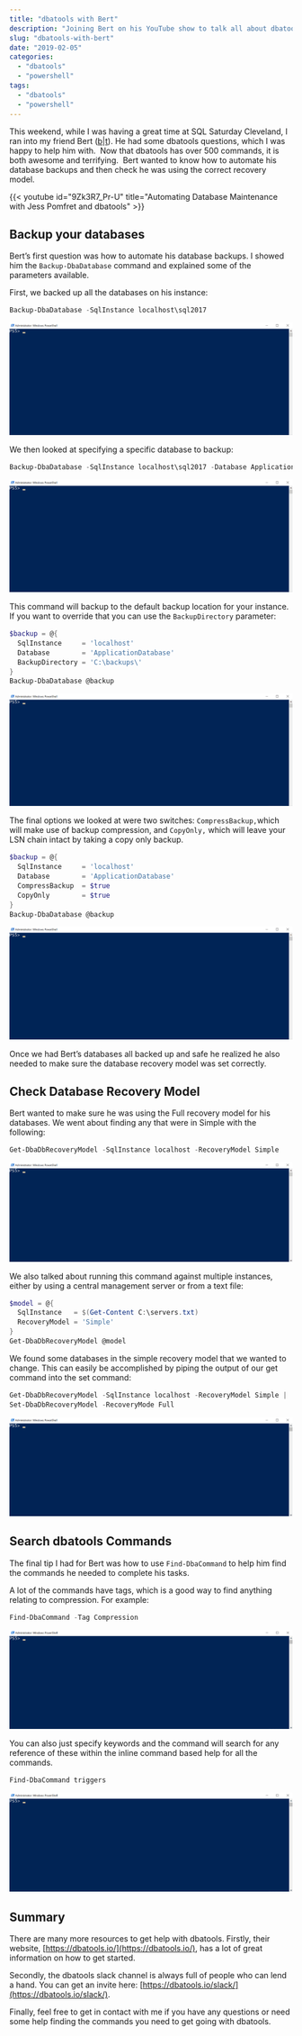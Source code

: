 ```yaml
---
title: "dbatools with Bert"
description: "Joining Bert on his YouTube show to talk all about dbatools and give him some tips."
slug: "dbatools-with-bert"
date: "2019-02-05"
categories:
  - "dbatools"
  - "powershell"
tags:
  - "dbatools"
  - "powershell"
---
```


This weekend, while I was having a great time at SQL Saturday Cleveland, I ran into my friend Bert ([b](https://bertwagner.com/)|[t](https://twitter.com/bertwagner)). He had some dbatools questions, which I was happy to help him with.  Now that dbatools has over 500 commands, it is both awesome and terrifying.  Bert wanted to know how to automate his database backups and then check he was using the correct recovery model.

{{< youtube id="9Zk3R7_Pr-U" title="Automating Database Maintenance with Jess Pomfret and dbatools" >}}

## Backup your databases

Bert’s first question was how to automate his database backups. I showed him the `Backup-DbaDatabase` command and explained some of the parameters available.

First, we backed up all the databases on his instance:

```PowerShell
Backup-DbaDatabase -SqlInstance localhost\sql2017
```

![dbatools backing up all the databases on a instance](Backup-DbaDatabase-2.gif)

We then looked at specifying a specific database to backup:

```PowerShell
Backup-DbaDatabase -SqlInstance localhost\sql2017 -Database ApplicationDatabase
```

![dbatools backing up a single database](Backup-DbaDatabase_Database-1.gif)

This command will backup to the default backup location for your instance. If you want to override that you can use the `BackupDirectory` parameter:

```PowerShell
$backup = @{
  SqlInstance     = 'localhost'
  Database        = 'ApplicationDatabase'
  BackupDirectory = 'C:\backups\'
}
Backup-DbaDatabase @backup
```

![Specify a different path to backup to](Backup-DbaDatabase_BackupDir.gif)

The final options we looked at were two switches: `CompressBackup,`which will make use of backup compression, and `CopyOnly,` which will leave your LSN chain intact by taking a copy only backup.

```PowerShell
$backup = @{
  SqlInstance     = 'localhost'
  Database        = 'ApplicationDatabase'
  CompressBackup  = $true
  CopyOnly        = $true
}
Backup-DbaDatabase @backup
```

![Using switches - Compress & CopyOnly](Backup-DbaDatabase_Switches.gif)

Once we had Bert’s databases all backed up and safe he realized he also needed to make sure the database recovery model was set correctly.

## Check Database Recovery Model

Bert wanted to make sure he was using the Full recovery model for his databases. We went about finding any that were in Simple with the following:

```PowerShell
Get-DbaDbRecoveryModel -SqlInstance localhost -RecoveryModel Simple
```

![Get a list of database recovery models](Get-DbaDbRecoveryModel.gif)

We also talked about running this command against multiple instances, either by using a central management server or from a text file:

```PowerShell
$model = @{
  SqlInstance   = $(Get-Content C:\servers.txt)
  RecoveryModel = 'Simple'
}
Get-DbaDbRecoveryModel @model
```

We found some databases in the simple recovery model that we wanted to change. This can easily be accomplished by piping the output of our get command into the set command:

```PowerShell
Get-DbaDbRecoveryModel -SqlInstance localhost -RecoveryModel Simple |
Set-DbaDbRecoveryModel -RecoveryMode Full
```

![Change the recovery model](Get-DbaDbRecoveryModel_Set.gif)

## Search dbatools Commands

The final tip I had for Bert was how to use `Find-DbaCommand` to help him find the commands he needed to complete his tasks.

A lot of the commands have tags, which is a good way to find anything relating to compression. For example:

```PowerShell
Find-DbaCommand -Tag Compression
```

![Finding compression commands](Find-DbaCommand_Compression.gif)

You can also just specify keywords and the command will search for any reference of these within the inline command based help for all the commands.

```PowerShell
Find-DbaCommand triggers
```

![Finding commands that relate to triggers](Find-DbaCommand_Trigger-1.gif)

## Summary

There are many more resources to get help with dbatools. Firstly, their website, [https://dbatools.io/](https://dbatools.io/), has a lot of great information on how to get started.

Secondly, the dbatools slack channel is always full of people who can lend a hand. You can get an invite here: [https://dbatools.io/slack/](https://dbatools.io/slack/).

Finally, feel free to get in contact with me if you have any questions or need some help finding the commands you need to get going with dbatools.
